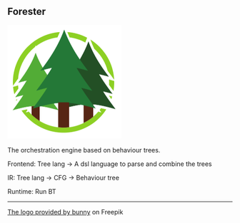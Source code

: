 ## Forester

<img src="docs/src/pics/logo.png" alt="Forester" width="255"/>

The orchestration engine based on behaviour trees.

Frontend:
Tree lang -> A dsl language to parse and combine the trees

IR: 
Tree lang -> CFG -> Behaviour tree

Runtime:
Run BT

---


<a href="https://www.freepik.com/free-vector/logo-with-abstract-tree_29192741.htm#from_view=detail_alsolike">The logo provided by bunny</a> on Freepik







